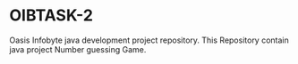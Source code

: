 # OIBTASK-2
Oasis Infobyte java development project repository. This Repository contain java project Number guessing Game.
